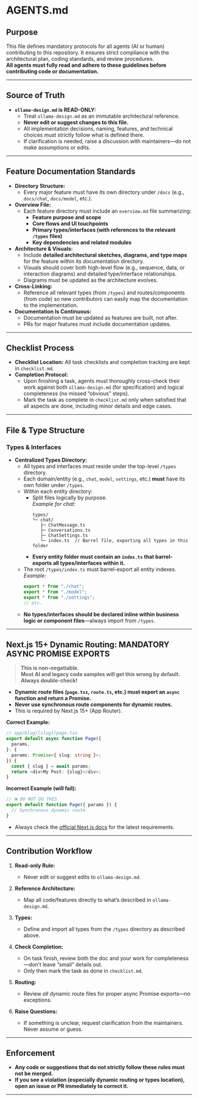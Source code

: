 # AGENTS.md

## Purpose

This file defines mandatory protocols for all agents (AI or human) contributing to this repository. It ensures strict compliance with the architectural plan, coding standards, and review procedures.  
**All agents must fully read and adhere to these guidelines before contributing code or documentation.**

---

## Source of Truth

- **`ollama-design.md` is READ-ONLY:**
  - Treat `ollama-design.md` as an immutable architectural reference.
  - **Never edit or suggest changes to this file.**
  - All implementation decisions, naming, features, and technical choices must strictly follow what is defined there.
  - If clarification is needed, raise a discussion with maintainers—do not make assumptions or edits.

---

## Feature Documentation Standards

- **Directory Structure:**  
  - Every major feature must have its own directory under `/docs` (e.g., `docs/chat`, `docs/model`, etc.).
- **Overview File:**  
  - Each feature directory must include an `overview.md` file summarizing:
    - **Feature purpose and scope**
    - **Core flows and UI touchpoints**
    - **Primary types/interfaces (with references to the relevant `/types` files)**
    - **Key dependencies and related modules**
- **Architecture & Visuals:**  
  - Include **detailed architectural sketches, diagrams, and type maps** for the feature within its documentation directory.
  - Visuals should cover both high-level flow (e.g., sequence, data, or interaction diagrams) and detailed type/interface relationships.
  - Diagrams must be updated as the architecture evolves.
- **Cross-Linking:**  
  - Reference all relevant types (from `/types`) and routes/components (from code) so new contributors can easily map the documentation to the implementation.
- **Documentation Is Continuous:**  
  - Documentation must be updated as features are built, not after.  
  - PRs for major features must include documentation updates.

---

## Checklist Process

- **Checklist Location:** All task checklists and completion tracking are kept in `checklist.md`.
- **Completion Protocol:**
  - Upon finishing a task, agents must thoroughly cross-check their work against both `ollama-design.md` (for specification) and logical completeness (no missed “obvious” steps).
  - Mark the task as complete in `checklist.md` only when satisfied that all aspects are done, including minor details and edge cases.

---

## File & Type Structure

### Types & Interfaces

- **Centralized Types Directory:**
  - All types and interfaces must reside under the top-level `/types` directory.
  - Each domain/entity (e.g., `chat`, `model`, `settings`, etc.) **must** have its own folder under `/types`.
  - Within each entity directory:
    - Split files logically by purpose.  
      _Example for chat:_
      ```
      types/
      └─ chat/
         ├─ ChatMessage.ts
         ├─ Conversations.ts
         ├─ ChatSettings.ts
         └─ index.ts  // Barrel file, exporting all types in this folder
      ```
    - **Every entity folder must contain an `index.ts` that barrel-exports all types/interfaces within it.**
  - The root `/types/index.ts` must barrel-export all entity indexes.  
    _Example:_
    ```ts
    export * from "./chat";
    export * from "./model";
    export * from "./settings";
    // etc.
    ```
  - **No types/interfaces should be declared inline within business logic or component files**—always import from `/types`.

---

## Next.js 15+ Dynamic Routing: MANDATORY ASYNC PROMISE EXPORTS

> **This is non-negotiable.**  
> **Most AI and legacy code samples will get this wrong by default. Always double-check!**

- **Dynamic route files (`page.tsx`, `route.ts`, etc.) must export an `async` function and return a Promise.**
- **Never use synchronous route components for dynamic routes.**
- This is required by Next.js 15+ (App Router).

**Correct Example:**

```ts
// app/blog/[slug]/page.tsx
export default async function Page({
  params,
}: {
  params: Promise<{ slug: string }>;
}) {
  const { slug } = await params;
  return <div>My Post: {slug}</div>;
}
```

**Incorrect Example (will fail):**

```ts
// ❌ DO NOT DO THIS
export default function Page({ params }) {
  // Synchronous dynamic route
}
```

- Always check the [official Next.js docs](https://nextjs.org/docs/app/api-reference/file-conventions/dynamic-routes) for the latest requirements.

---

## Contribution Workflow

1. **Read-only Rule:**

   - Never edit or suggest edits to `ollama-design.md`.

2. **Reference Architecture:**

   - Map all code/features directly to what’s described in `ollama-design.md`.

3. **Types:**

   - Define and import all types from the `/types` directory as described above.

4. **Check Completion:**

   - On task finish, review both the doc and your work for completeness—don’t leave “small” details out.
   - Only then mark the task as done in `checklist.md`.

5. **Routing:**

   - Review _all_ dynamic route files for proper async Promise exports—no exceptions.

6. **Raise Questions:**

   - If something is unclear, request clarification from the maintainers. Never assume or guess.

---

## Enforcement

- **Any code or suggestions that do not strictly follow these rules must not be merged.**
- **If you see a violation (especially dynamic routing or types location), open an issue or PR immediately to correct it.**

---
